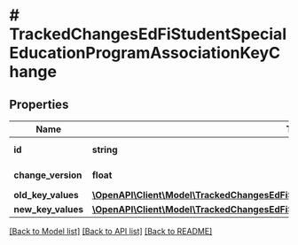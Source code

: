 # # TrackedChangesEdFiStudentSpecialEducationProgramAssociationKeyChange

## Properties

Name | Type | Description | Notes
------------ | ------------- | ------------- | -------------
**id** | **string** | Resource identifier | [optional]
**change_version** | **float** | Change version | [optional]
**old_key_values** | [**\OpenAPI\Client\Model\TrackedChangesEdFiStudentSpecialEducationProgramAssociationKey**](TrackedChangesEdFiStudentSpecialEducationProgramAssociationKey.md) |  | [optional]
**new_key_values** | [**\OpenAPI\Client\Model\TrackedChangesEdFiStudentSpecialEducationProgramAssociationKey**](TrackedChangesEdFiStudentSpecialEducationProgramAssociationKey.md) |  | [optional]

[[Back to Model list]](../../README.md#models) [[Back to API list]](../../README.md#endpoints) [[Back to README]](../../README.md)
